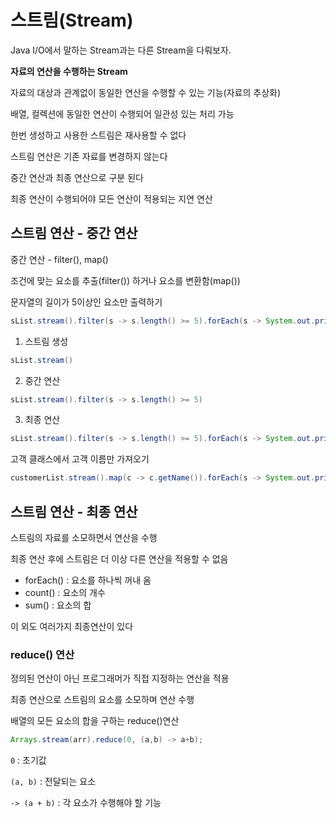 # 스트림(Stream)

Java I/O에서 말하는 Stream과는 다른 Stream을 다뤄보자.

**자료의 연산을 수행하는 Stream**

자료의 대상과 관계없이 동일한 연산을 수행할 수 있는 기능(자료의 추상화)

배열, 컬렉션에 동일한 연산이 수행되어 일관성 있는 처리 가능

한번 생성하고 사용한 스트림은 재사용할 수 없다

스트림 연산은 기존 자료를 변경하지 않는다

중간 연산과 최종 연산으로 구분 된다

최종 연산이 수행되어야 모든 연산이 적용되는 지연 연산



## 스트림 연산 - 중간 연산

중간 연산 - filter(), map()

조건에 맞는 요소를 추출(filter()) 하거나 요소를 변환함(map())

문자열의 길이가 5이상인 요소만 출력하기

```java
sList.stream().filter(s -> s.length() >= 5).forEach(s -> System.out.println(s));
```

1. 스트림 생성

```java
sList.stream()
```

2. 중간 연산

```java
sList.stream().filter(s -> s.length() >= 5)
```

3. 최종 연산

```java
sList.stream().filter(s -> s.length() >= 5).forEach(s -> System.out.println(s));
```

고객 클래스에서 고객 이름만 가져오기

```java
customerList.stream().map(c -> c.getName()).forEach(s -> System.out.println(s));
```



## 스트림 연산 - 최종 연산

스트림의 자료를 소모하면서 연산을 수행

최종 연산 후에 스트림은 더 이상 다른 연산을 적용할 수 없음

- forEach() : 요소를 하나씩 꺼내 옴
- count() : 요소의 개수
- sum() : 요소의 합

이 외도 여러가지 최종연산이 있다



### reduce() 연산

정의된 연산이 아닌 프로그래머가 직접 지정하는 연산을 적용

최종 연산으로 스트림의 요소를 소모하며 연산 수행



배열의 모든 요소의 합을 구하는 reduce()연산

```java
Arrays.stream(arr).reduce(0, (a,b) -> a+b);
```

`0` : 초기값

`(a, b)` : 전달되는 요소

`-> (a + b)` : 각 요소가 수행해야 할 기능

